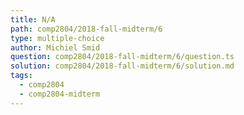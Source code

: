 ```yaml
---
title: N/A
path: comp2804/2018-fall-midterm/6
type: multiple-choice
author: Michiel Smid
question: comp2804/2018-fall-midterm/6/question.ts
solution: comp2804/2018-fall-midterm/6/solution.md
tags:
  - comp2804
  - comp2804-midterm
---
```

